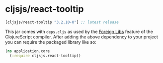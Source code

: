 # cljsjs/react-tooltip

[](dependency)
```clojure
[cljsjs/react-tooltip "3.2.10-0"] ;; latest release
```
[](/dependency)

This jar comes with `deps.cljs` as used by the [Foreign Libs][flibs] feature
of the ClojureScript compiler. After adding the above dependency to your project
you can require the packaged library like so:

```clojure
(ns application.core
  (:require cljsjs.react-tooltip))
```


[flibs]: https://github.com/clojure/clojurescript/wiki/Packaging-Foreign-Dependencies

